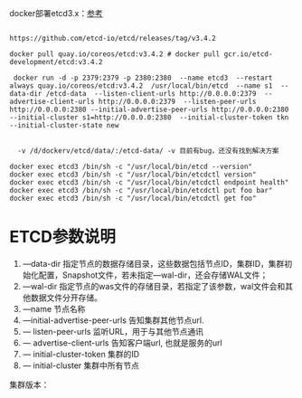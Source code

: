 
docker部署etcd3.x：[参考](https://skyao.gitbooks.io/learning-etcd3/content/documentation/op-guide/container.html)

```

https://github.com/etcd-io/etcd/releases/tag/v3.4.2

docker pull quay.io/coreos/etcd:v3.4.2 # docker pull gcr.io/etcd-development/etcd:v3.4.2

 docker run -d -p 2379:2379 -p 2380:2380  --name etcd3  --restart always quay.io/coreos/etcd:v3.4.2  /usr/local/bin/etcd  --name s1  --data-dir /etcd-data  --listen-client-urls http://0.0.0.0:2379  --advertise-client-urls http://0.0.0.0:2379  --listen-peer-urls http://0.0.0.0:2380 --initial-advertise-peer-urls http://0.0.0.0:2380  --initial-cluster s1=http://0.0.0.0:2380  --initial-cluster-token tkn  --initial-cluster-state new


  -v /d/dockerv/etcd/data/:/etcd-data/ -v 目前有bug，还没有找到解决方案

docker exec etcd3 /bin/sh -c "/usr/local/bin/etcd --version"
docker exec etcd3 /bin/sh -c "/usr/local/bin/etcdctl version"
docker exec etcd3 /bin/sh -c "/usr/local/bin/etcdctl endpoint health"
docker exec etcd3 /bin/sh -c "/usr/local/bin/etcdctl put foo bar"
docker exec etcd3 /bin/sh -c "/usr/local/bin/etcdctl get foo"

```
# ETCD参数说明
1. —data-dir 指定节点的数据存储目录，这些数据包括节点ID，集群ID，集群初始化配置，Snapshot文件，若未指定—wal-dir，还会存储WAL文件；
2. —wal-dir 指定节点的was文件的存储目录，若指定了该参数，wal文件会和其他数据文件分开存储。
3. —name 节点名称
4. —initial-advertise-peer-urls 告知集群其他节点url.
5. — listen-peer-urls 监听URL，用于与其他节点通讯
6. — advertise-client-urls 告知客户端url, 也就是服务的url
7. — initial-cluster-token 集群的ID
8. — initial-cluster 集群中所有节点

集群版本：